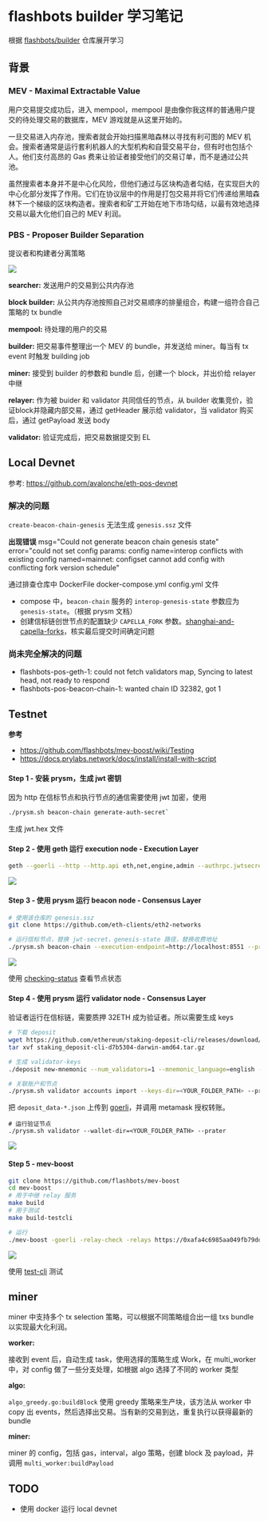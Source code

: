 # flashbots builder 学习笔记

根据 [flashbots/builder](https://github.com/flashbots/builder) 仓库展开学习

## 背景

### MEV - Maximal Extractable Value

用户交易提交成功后，进入 mempool，mempool 是由像你我这样的普通用户提交的待处理交易的数据库，MEV 游戏就是从这里开始的。

一旦交易进入内存池，搜索者就会开始扫描黑暗森林以寻找有利可图的 MEV 机会。搜索者通常是运行套利机器人的大型机构和自营交易平台，但有时也包括个人。他们支付高昂的 Gas 费来让验证者接受他们的交易订单，而不是通过公共池。

虽然搜索者本身并不是中心化风险，但他们通过与区块构造者勾结，在实现巨大的中心化部分发挥了作用。它们在协议层中的作用是打包交易并将它们传递给黑暗森林下一个梯级的区块构造者。搜索者和矿工开始在地下市场勾结，以最有效地选择交易以最大化他们自己的 MEV 利润。

### PBS - Proposer Builder Separation

提议者和构建者分离策略

<img src="images/flows.jpeg" />

**searcher:** 发送用户的交易到公共内存池

**block builder:** 从公共内存池按照自己对交易顺序的排量组合，构建一组符合自己策略的 tx bundle

**mempool:** 待处理的用户的交易

**builder:** 把交易事件整理出一个 MEV 的 bundle，并发送给 miner。每当有 tx event 时触发 building job

**miner:** 接受到 builder 的参数和 bundle 后，创建一个 block，并出价给 relayer 中继

**relayer:** 作为被 buider 和 validator 共同信任的节点，从 builder 收集竞价，验证block并隐藏内部交易，通过 getHeader 展示给 validator，当 validator 购买后，通过 getPayload 发送 body

**validator:** 验证完成后，把交易数据提交到 EL

## Local Devnet

参考: https://github.com/avalonche/eth-pos-devnet

### 解决的问题

`create-beacon-chain-genesis` 无法生成 `genesis.ssz` 文件

**出现错误**
msg="Could not generate beacon chain genesis state" error="could not set config params: config name=interop conflicts with existing config named=mainnet: configset cannot add config with conflicting fork version schedule"

通过排查仓库中 DockerFile docker-compose.yml config.yml 文件

- compose 中，`beacon-chain` 服务的 `interop-genesis-state` 参数应为 `genesis-state`。（根据 prysm 文档）
- 创建信标链创世节点的配置缺少 `CAPELLA_FORK` 参数。[shanghai-and-capella-forks](https://beincrypto.com/eth-core-devs-roll-out-shanghai-and-capella-forks/)，核实最后提交时间确定问题

### 尚未完全解决的问题

- flashbots-pos-geth-1: could not fetch validators map, Syncing to latest head, not ready to respond
- flashbots-pos-beacon-chain-1: wanted chain ID 32382, got 1

## Testnet

**参考**

- https://github.com/flashbots/mev-boost/wiki/Testing
- https://docs.prylabs.network/docs/install/install-with-script

#### Step 1 - 安装 prysm，生成 jwt 密钥

因为 http 在信标节点和执行节点的通信需要使用 jwt 加密，使用

```bash
./prysm.sh beacon-chain generate-auth-secret`
```

生成 jwt.hex 文件

#### Step 2 - 使用 geth 运行 execution node - Execution Layer

```bash
geth --goerli --http --http.api eth,net,engine,admin --authrpc.jwtsecret /path/to/jwt.hex
```

<img src="images/execution-node.png" />

#### Step 3 - 使用 prysm 运行 beacon node - Consensus Layer

```bash
# 使用该仓库的 genesis.ssz
git clone https://github.com/eth-clients/eth2-networks

# 运行信标节点，替换 jwt-secret，genesis-state 路径，替换收费地址
./prysm.sh beacon-chain --execution-endpoint=http://localhost:8551 --prater --jwt-secret=path/to/jwt.hex --genesis-state=genesis.ssz --suggested-fee-recipient=0x01234567722E6b0000012BFEBf6177F1D2e9758D9
```

<img src="images/beacon-node.png" />

使用 [checking-status](https://docs.prylabs.network/docs/monitoring/checking-status) 查看节点状态

#### Step 4 - 使用 prysm 运行 validator node - Consensus Layer

验证者运行在信标链，需要质押 32ETH 成为验证者。所以需要生成 keys

```bash
# 下载 deposit
wget https://github.com/ethereum/staking-deposit-cli/releases/download/v2.5.0/staking_deposit-cli-d7b5304-darwin-amd64.tar.gz
tar xvf staking_deposit-cli-d7b5304-darwin-amd64.tar.gz

# 生成 validator-keys
./deposit new-mnemonic --num_validators=1 --mnemonic_language=english --chain=prater

# 关联账户和节点
./prysm.sh validator accounts import --keys-dir=<YOUR_FOLDER_PATH> --prater
```

把 `deposit_data-*.json` 上传到 [goerli](https://goerli.launchpad.ethereum.org/en/overview)，并调用 metamask 授权转账。

```
# 运行验证节点
./prysm.sh validator --wallet-dir=<YOUR_FOLDER_PATH> --prater
```

<img src="images/validator-node.png" />

#### Step 5 - mev-boost

```bash
git clone https://github.com/flashbots/mev-boost
cd mev-boost
# 用于中继 relay 服务
make build
# 用于测试
make build-testcli

# 运行
./mev-boost -goerli -relay-check -relays https://0xafa4c6985aa049fb79dd37010438cfebeb0f2bd42b115b89dd678dab0670c1de38da0c4e9138c9290a398ecd9a0b3110@builder-relay-goerli.flashbots.net
```

<img src="images/mev-boost.png" />

使用 [test-cli](https://github.com/flashbots/mev-boost/tree/main/cmd/test-cli) 测试

## miner

miner 中支持多个 tx selection 策略，可以根据不同策略组合出一组 txs bundle 以实现最大化利润。

**worker:**

接收到 event 后，自动生成 task，使用选择的策略生成 Work，在 multi_worker 中，对 config 做了一些分支处理，如根据 algo 选择了不同的 worker 类型

**algo:**

`algo_greedy.go:buildBlock` 使用 greedy 策略来生产块，该方法从 worker 中 copy 出 events，然后选择出交易。当有新的交易到达，重复执行以获得最新的 bundle

**miner:** 

miner 的 config，包括 gas，interval，algo 策略，创建 block 及 payload，并调用 `multi_worker:buildPayload`

## TODO

- 使用 docker 运行 local devnet
